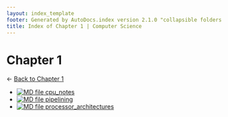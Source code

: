 ```yaml
---
layout: index_template
footer: Generated by AutoDocs.index version 2.1.0 "collapsible folders (probably)" ⓒ Starwort, 2020
title: Index of Chapter 1 | Computer Science
---
```


# Chapter 1

← [Back to Chapter 1](..)

- [![MD file](https://img.icons8.com/windows/512/bb86fc/regular-document.png) cpu_notes](Paper_1/section_1/chapter_1/cpu_notes.md)
- [![MD file](https://img.icons8.com/windows/512/bb86fc/regular-document.png) pipelining](Paper_1/section_1/chapter_1/pipelining.md)
- [![MD file](https://img.icons8.com/windows/512/bb86fc/regular-document.png) processor_architectures](Paper_1/section_1/chapter_1/processor_architectures.md)
